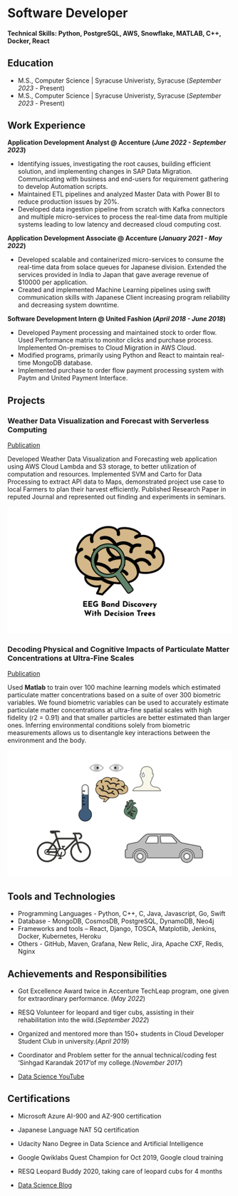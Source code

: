 # Software Developer

#### Technical Skills: Python, PostgreSQL, AWS, Snowflake, MATLAB, C++, Docker, React

## Education						       		
- M.S., Computer Science | Syracuse Univeristy, Syracuse (_September 2023_ - Present)	 			        		
- M.S., Computer Science | Syracuse Univeristy, Syracuse (_September 2023_ - Present)	 		        		

## Work Experience
**Application Development Analyst @ Accenture (_June 2022 - September 2023_)**
- Identifying issues, investigating the root causes, building efficient solution, and implementing changes in SAP Data Migration. Communicating with business and end-users for requirement gathering to develop Automation scripts.
- Maintained ETL pipelines and analyzed Master Data with Power BI to reduce production issues by 20%.
- Developed data ingestion pipeline from scratch with Kafka connectors and multiple micro-services to process the real-time data from multiple systems leading to low latency and decreased cloud computing cost.

**Application Development Associate @ Accenture (_January 2021 - May 2022_)**
- Developed scalable and containerized micro-services to consume the real-time data from solace queues for Japanese division. Extended the services provided in India to Japan that gave average revenue of $10000 per application.
- Created and implemented Machine Learning pipelines using swift communication skills with Japanese Client increasing program reliability and decreasing system downtime.

**Software Development Intern @ United Fashion (_April 2018 - June 2018_)**
- Developed Payment processing and maintained stock to order flow. Used Performance matrix to monitor clicks and purchase process. Implemented On-premises to Cloud Migration in AWS Cloud.
- Modified programs, primarily using Python and React to maintain real-time MongoDB database.
- Implemented purchase to order flow payment processing system with Paytm and United Payment Interface.

## Projects
### Weather Data Visualization and Forecast with Serverless Computing
[Publication](https://www.researchgate.net/publication/344336400_INTERNATIONAL_RESEARCH_JOURNAL_OF_ENGINEERING_AND_TECHNOLOGY_IRJET_Weather_Data_Forecast_and_Analytics)

Developed Weather Data Visualization and Forecasting web application using AWS Cloud Lambda and S3 storage, to better utilization of computation and resources. Implemented SVM and Carto for Data Processing to extract API data to Maps, demonstrated project use case to local Farmers to plan their harvest efficiently. Published Research Paper in reputed Journal and represented out finding and experiments in seminars.

![EEG Band Discovery](/assets/img/eeg_band_discovery.jpeg)

### Decoding Physical and Cognitive Impacts of Particulate Matter Concentrations at Ultra-Fine Scales
[Publication](https://www.mdpi.com/1424-8220/22/11/4240)

Used **Matlab** to train over 100 machine learning models which estimated particulate matter concentrations based on a suite of over 300 biometric variables. We found biometric variables can be used to accurately estimate particulate matter concentrations at ultra-fine spatial scales with high fidelity (r2 = 0.91) and that smaller particles are better estimated than larger ones. Inferring environmental conditions solely from biometric measurements allows us to disentangle key interactions between the environment and the body.

![Bike Study](/assets/img/bike_study.jpeg)

## Tools and Technologies
- Programming Languages - Python, C++, C, Java, Javascript, Go, Swift
- Database - MongoDB, CosmosDB, PostgreSQL, DynamoDB, Neo4j
- Frameworks and tools – React, Django, TOSCA, Matplotlib, Jenkins, Docker, Kubernetes, Heroku
-  Others - GitHub, Maven, Grafana, New Relic, Jira, Apache CXF, Redis, Nginx

## Achievements and Responsibilities
- Got Excellence Award twice in Accenture TechLeap program, one given for extraordinary performance. (_May 2022_)
- RESQ Volunteer for leopard and tiger cubs, assisting in their rehabilitation into the wild.(_September 2022_)
- Organized and mentored more than 150+ students in Cloud Developer Student Club in university.(_April 2019_)
- Coordinator and Problem setter for the annual technical/coding fest ‘Sinhgad Karandak 2017‘of my college.(_November 2017_)

- [Data Science YouTube](https://www.youtube.com/channel/UCa9gErQ9AE5jT2DZLjXBIdA)

## Certifications
- Microsoft Azure AI-900 and AZ-900 certification
- Japanese Language NAT 5Q certification
- Udacity Nano Degree in Data Science and Artificial Intelligence
- Google Qwiklabs Quest Champion for Oct 2019, Google cloud training
- RESQ Leopard Buddy 2020, taking care of leopard cubs for 4 months

- [Data Science Blog](https://medium.com/@shawhin)
